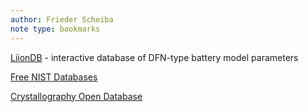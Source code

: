 ```yaml
---
author: Frieder Scheiba
note type: bookmarks
---
```


[LiionDB](https://liiondb.com)  - interactive database of DFN-type battery model parameters

[Free NIST Databases](https://www.nist.gov/srd/free-srd)

[Crystallography Open Database](http://www.crystallography.net/cod/)



